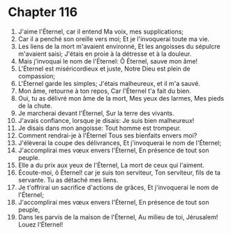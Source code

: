 # Chapter 116

1. J'aime l'Éternel, car il entend Ma voix, mes supplications;
2. Car il a penché son oreille vers moi; Et je l'invoquerai toute ma vie.
3. Les liens de la mort m'avaient environné, Et les angoisses du sépulcre m'avaient saisi; J'étais en proie à la détresse et à la douleur.
4. Mais j'invoquai le nom de l'Éternel: Ô Éternel, sauve mon âme!
5. L'Éternel est miséricordieux et juste, Notre Dieu est plein de compassion;
6. L'Éternel garde les simples; J'étais malheureux, et il m'a sauvé.
7. Mon âme, retourne à ton repos, Car l'Éternel t'a fait du bien.
8. Oui, tu as délivré mon âme de la mort, Mes yeux des larmes, Mes pieds de la chute.
9. Je marcherai devant l'Éternel, Sur la terre des vivants.
10. J'avais confiance, lorsque je disais: Je suis bien malheureux!
11. Je disais dans mon angoisse: Tout homme est trompeur.
12. Comment rendrai-je à l'Éternel Tous ses bienfaits envers moi?
13. J'élèverai la coupe des délivrances, Et j'invoquerai le nom de l'Éternel;
14. J'accomplirai mes vœux envers l'Éternel, En présence de tout son peuple.
15. Elle a du prix aux yeux de l'Éternel, La mort de ceux qui l'aiment.
16. Écoute-moi, ô Éternel! car je suis ton serviteur, Ton serviteur, fils de ta servante. Tu as détaché mes liens.
17. Je t'offrirai un sacrifice d'actions de grâces, Et j'invoquerai le nom de l'Éternel;
18. J'accomplirai mes vœux envers l'Éternel, En présence de tout son peuple,
19. Dans les parvis de la maison de l'Éternel, Au milieu de toi, Jérusalem! Louez l'Éternel!

